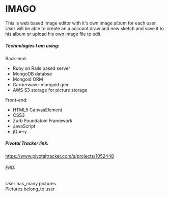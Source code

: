 # IMAGO

This is web based image editor with it's own image album for each user. User will be able to create an a account draw and new sketch and save it to his album or upload his own image file to edit.

##### Technologies I am using:
Back-end:

* Ruby on Rails based server
* MongoDB databse
* Mongoid ORM
* Carrierwave-mongoid gem
* AWS S3 storage for picture storage
 
Front-end:
* HTML5 CanvasElement
* CSS3
* Zurb Foundatoin Framework
* JavaScript
* jQuery

##### Pivotal Tracker link:
https://www.pivotaltracker.com/s/projects/1052448

###### ERD:
User has_many pictures<br>
Pictures belong_to user